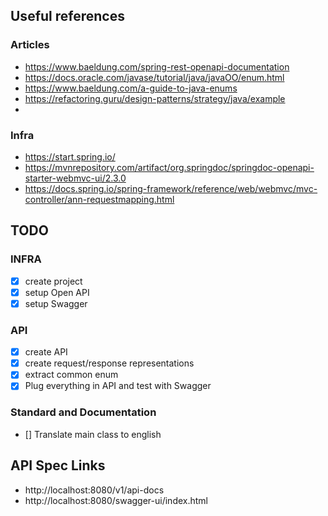 ## Useful references

### Articles

- https://www.baeldung.com/spring-rest-openapi-documentation
- https://docs.oracle.com/javase/tutorial/java/javaOO/enum.html
- https://www.baeldung.com/a-guide-to-java-enums
- https://refactoring.guru/design-patterns/strategy/java/example
- 

### Infra

- https://start.spring.io/
- https://mvnrepository.com/artifact/org.springdoc/springdoc-openapi-starter-webmvc-ui/2.3.0
- https://docs.spring.io/spring-framework/reference/web/webmvc/mvc-controller/ann-requestmapping.html

## TODO

### INFRA

- [x] create project
- [x] setup Open API
- [x] setup Swagger

### API

- [x] create API
- [x] create request/response representations
- [x] extract common enum
- [x] Plug everything in API and test with Swagger

### Standard and Documentation

- [] Translate main class to english

## API Spec Links

- http://localhost:8080/v1/api-docs
- http://localhost:8080/swagger-ui/index.html
